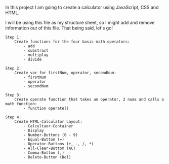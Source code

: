 In this project I am going to create a calculator using JavaScript, CSS and HTML.

I will be using this file as my structure sheet, so I might add and remove information out of this file.
That being said, let's go!


    Step 1:
        Create functions for the four basic math operators:
            - add
            - substract
            - multiplay
            - divide
    
    Step 2:
        Create var for firstNum, operator, secondNum:
            - firstNum
            - operator
            - secondNum
    
    Step 3:
        Create operate function that takes an operator, 2 nums and calls a math function:
            - function operate()

    Step 4:
        Create HTML-Calculator Layout:
            - Calcultaor-Container
            - Display
            - Number-Buttons (0 - 9)
            - Equal-Button (=)
            - Operator-Buttons (+, -, /, *)
            - All-Clear-Buttom (AC)
            - Comma-Button (,)
            - Delete-Button (Del)